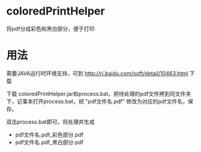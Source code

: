 # coloredPrintHelper
将pdf分成彩色和黑白部分，便于打印

# 用法

需要JAVA运行时环境支持，可到 http://rj.baidu.com/soft/detail/10463.html 下载

下载 coloredPrintHelper.jar和process.bat，把待处理的pdf文件拷到同文件夹下，记事本打开process.bat，把 "pdf文件名.pdf" 修改为对应的pdf文件名，保存。

双击process.bat即可，将处理并生成
- pdf文件名.pdf_彩色部分.pdf
- pdf文件名.pdf_黑白部分.pdf
